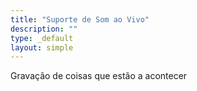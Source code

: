 ```yaml
---
title: "Suporte de Som ao Vivo"
description: ""
type: _default
layout: simple
---
```

Gravação de coisas que estão a acontecer